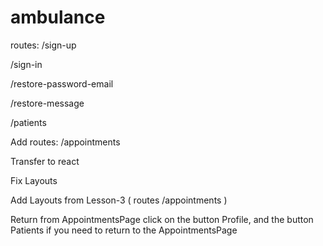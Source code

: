 # ambulance
routes: /sign-up

/sign-in

/restore-password-email 

/restore-message

/patients

Add routes: /appointments

Transfer to react

Fix Layouts

Add Layouts from Lesson-3 ( routes /appointments )

Return from AppointmentsPage click on the button Profile, and the button Patients if you need to return to the AppointmentsPage
